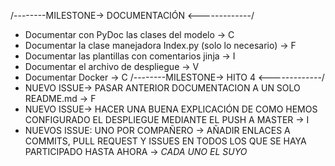 
/--------MILESTONE-> DOCUMENTACIÓN <-------------/  
- Documentar con PyDoc las clases del modelo -> C
- Documentar la clase manejadora Index.py (solo lo necesario)  -> F
- Documentar las plantillas con comentarios jinja  -> I
- Documentar el archivo de despliegue  -> V
- Documentar Docker  -> C
/--------MILESTONE-> HITO 4 <-------------/ 
- NUEVO ISSUE-> PASAR ANTERIOR DOCUMENTACION A UN SOLO README.md -> F
- NUEVO ISSUE-> HACER UNA BUENA EXPLICACIÓN DE COMO HEMOS CONFIGURADO EL DESPLIEGUE MEDIANTE EL PUSH A MASTER -> I
- NUEVOS ISSUE: UNO POR COMPAÑERO -> AÑADIR ENLACES A COMMITS, PULL REQUEST Y ISSUES EN TODOS LOS QUE SE HAYA PARTICIPADO HASTA AHORA -> *CADA UNO EL SUYO*
